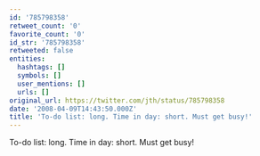 ```yaml
---
id: '785798358'
retweet_count: '0'
favorite_count: '0'
id_str: '785798358'
retweeted: false
entities:
  hashtags: []
  symbols: []
  user_mentions: []
  urls: []
original_url: https://twitter.com/jth/status/785798358
date: '2008-04-09T14:43:50.000Z'
title: 'To-do list: long. Time in day: short. Must get busy!'
---
```


To-do list: long. Time in day: short. Must get busy!